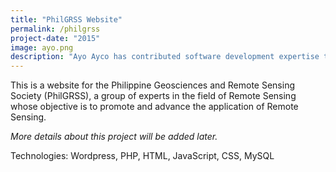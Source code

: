```yaml
---
title: "PhilGRSS Website"
permalink: /philgrss
project-date: "2015"
image: ayo.png
description: "Ayo Ayco has contributed software development expertise to UPLB, DOST, Infor, and various government-funded projects such as University of the Philippines’ National Operational Assessment of Hazards and Ateneo’s Cloud-Based Intelligent Total Analysis System."
---
```


This is a website for the Philippine Geosciences and Remote Sensing Society (PhilGRSS), a group of experts in the field of Remote Sensing whose objective is to promote and advance the application of Remote Sensing.

*More details about this project will be added later.*

Technologies: Wordpress, PHP, HTML, JavaScript, CSS, MySQL
